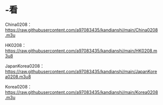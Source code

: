 # -看

China0208：https://raw.githubusercontent.com/a97083435/kandianshi/main/China0208.m3u

HK0208：https://raw.githubusercontent.com/a97083435/kandianshi/main/HK0208.m3u8

JapanKorea0208：https://raw.githubusercontent.com/a97083435/kandianshi/main/JapanKorea0208.m3u8

Korea0208：https://raw.githubusercontent.com/a97083435/kandianshi/main/Korea0208.m3u
